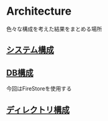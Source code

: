 # Architecture
色々な構成を考えた結果をまとめる場所

## [システム構成](./architecture.dio)

## [DB構成](./firestore.md)
今回はFireStoreを使用する

## [ディレクトリ構成](./directory.md)